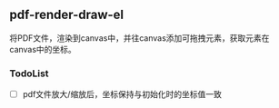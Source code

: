 ## pdf-render-draw-el

将PDF文件，渲染到canvas中，并往canvas添加可拖拽元素，获取元素在canvas中的坐标。


### TodoList

- [ ] pdf文件放大/缩放后，坐标保持与初始化时的坐标值一致
